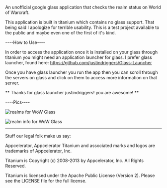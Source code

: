 An unofficial google glass application that checks the realm status on World of Warcraft.

This application is built in titanium which contains no glass support. That being said I
apologize for terrible usability. This is a test project available to the public and maybe even
one of the first of it's kind.



----How to Use----

In order to access the application once it is installed on your glass through titanium you might need an application launcher for glass. I prefer glass launcher, found here: https://github.com/justindriggers/Glass-Launcher

Once you have glass launcher you run the app then you can scroll through the servers on glass and click on them to access more information on that server.

** Thanks for glass launcher justindriggers! you are awesome! **


----Pics----


![realms for WoW Glass](http://i.imgur.com/GqZSQMh.png)

![realm info for WoW Glass](http://i.imgur.com/WgLsFJs.png)



----------------------------------
Stuff our legal folk make us say:

Appcelerator, Appcelerator Titanium and associated marks and logos are 
trademarks of Appcelerator, Inc. 

Titanium is Copyright (c) 2008-2013 by Appcelerator, Inc. All Rights Reserved.

Titanium is licensed under the Apache Public License (Version 2). Please
see the LICENSE file for the full license.

